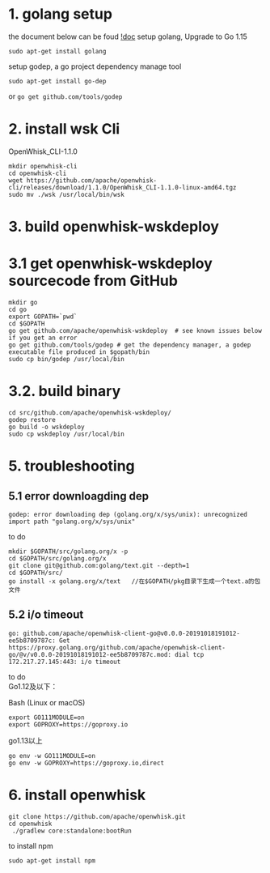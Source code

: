 # 1. golang setup
the document below can be foud [!doc](https://openwhisk.apache.org/documentation.html)
setup golang, Upgrade to Go 1.15
```
sudo apt-get install golang
```

setup godep, a go project dependency manage tool

```
sudo apt-get install go-dep
```
or `go get github.com/tools/godep`

# 2. install wsk Cli

OpenWhisk_CLI-1.1.0
```
mkdir openwhisk-cli
cd openwhisk-cli
wget https://github.com/apache/openwhisk-cli/releases/download/1.1.0/OpenWhisk_CLI-1.1.0-linux-amd64.tgz
sudo mv ./wsk /usr/local/bin/wsk
```

# 3. build openwhisk-wskdeploy 
# 3.1 get openwhisk-wskdeploy sourcecode from GitHub

```
mkdir go
cd go
export GOPATH=`pwd`
cd $GOPATH
go get github.com/apache/openwhisk-wskdeploy  # see known issues below if you get an error
go get github.com/tools/godep # get the dependency manager, a godep executable file produced in $gopath/bin
sudo cp bin/godep /usr/local/bin

```
# 3.2. build binary
```
cd src/github.com/apache/openwhisk-wskdeploy/
godep restore
go build -o wskdeploy
sudo cp wskdeploy /usr/local/bin
```

# 5. troubleshooting
## 5.1 error downloagding dep
```
godep: error downloading dep (golang.org/x/sys/unix): unrecognized import path "golang.org/x/sys/unix"

```
to do 
```
mkdir $GOPATH/src/golang.org/x -p
cd $GOPATH/src/golang.org/x
git clone git@github.com:golang/text.git --depth=1
cd $GOPATH/src/
go install -x golang.org/x/text   //在$GOPATH/pkg目录下生成一个text.a的包文件
```
## 5.2 i/o timeout

```
go: github.com/apache/openwhisk-client-go@v0.0.0-20191018191012-ee5b8709787c: Get https://proxy.golang.org/github.com/apache/openwhisk-client-go/@v/v0.0.0-20191018191012-ee5b8709787c.mod: dial tcp 172.217.27.145:443: i/o timeout

```
to do  
Go1.12及以下：

Bash (Linux or macOS)

```
export GO111MODULE=on
export GOPROXY=https://goproxy.io
```
go1.13以上  
```
go env -w GO111MODULE=on
go env -w GOPROXY=https://goproxy.io,direct

```
# 6. install openwhisk

```
git clone https://github.com/apache/openwhisk.git
cd openwhisk
 ./gradlew core:standalone:bootRun
```

to install npm
```
sudo apt-get install npm
```
